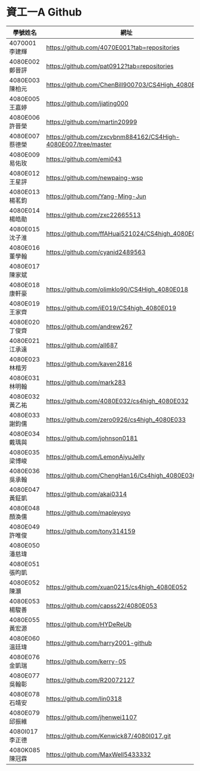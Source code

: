 # 資工一A Github
|學號姓名        |網址                                        |
| ------------  | ------------------------------------------ |
|4070001 李建輝 |https://github.com/4070E001?tab=repositories|
|4080E002 鄭晉評 |https://github.com/pat0912?tab=repositories|
|4080E003 陳柏元 |https://github.com/ChenBill900703/CS4High_4080E003|
|4080E005 王嘉婷 |https://github.com/jiating000|
|4080E006 許晉榮 |https://github.com/martin20999|
|4080E007 蔡德榮 |https://github.com/zxcvbnm884162/CS4High-4080E007/tree/master|
|4080E009 易佑玫 |https://github.com/emi043|
|4080E012 王星評 |https://github.com/newpaing-wsp|
|4080E013 楊茗鈞 |https://github.com/Yang-Ming-Jun|
|4080E014 楊皓勛 |https://github.com/zxc22665513|
|4080E015 沈子淮 |https://github.com/ffAHuai521024/CS4high_4080E015|
|4080E016 董學翰 |https://github.com/cyanid2489563|
|4080E017 陳家斌 ||
|4080E018 康軒豪 |https://github.com/olimklo90/CS4High_4080E018|
|4080E019 王家齊 |https://github.com/iE019/CS4high_4080E019|
|4080E020 丁俊齊 |https://github.com/andrew267|
|4080E021 江承遠 |https://github.com/all687|
|4080E023 林楷芳 |https://github.com/kaven2816|
|4080E031 林明翰 |https://github.com/mark283|
|4080E032 黃乙祐 |https://github.com/4080E032/cs4high_4080E032|
|4080E033 謝鈞儒 |https://github.com/zero0926/cs4high_4080E033|
|4080E034 戴瑀與 |https://github.com/johnson0181|
|4080E035 梁博峻 |https://github.com/LemonAiyuJelly|
|4080E036 吳承翰 |https://github.com/ChengHan16/Cs4high_4080E036|
|4080E047 黃鉦凱 |https://github.com/akai0314|
|4080E048 顏渙儒 |https://github.com/mapleyoyo|
|4080E049 許唯俊 |https://github.com/tony314159|
|4080E050 潘慈瑋 ||
|4080E051 張昀凱 ||
|4080E052 陳灝   |https://github.com/xuan0215/cs4high_4080E052|
|4080E053 楊駿善 |https://github.com/capss22/4080E053|
|4080E055 黃宏源 |https://github.com/HYDeReUb|
|4080E060 溫廷瑋 |https://github.com/harry2001-github |
|4080E076 金凱瑞 |https://github.com/kerry-05|
|4080E077 吳翰彰 |https://github.com/R20072127|
|4080E078 石靖安 |https://github.com/lin0318|
|4080E079 邱振維 |https://github.com/jhenwei1107|
4080I017 李正德 |https://github.com/Kenwick87/4080I017.git|
4080K085 陳冠霖 |https://github.com/MaxWell5433332

